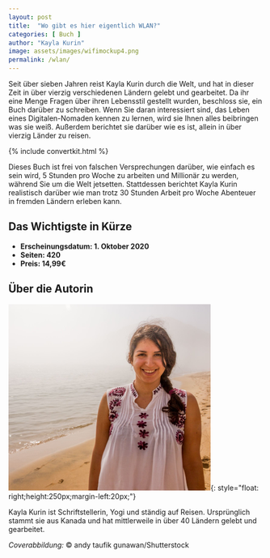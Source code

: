 ```yaml
---
layout: post
title:  "Wo gibt es hier eigentlich WLAN?"
categories: [ Buch ]
author: "Kayla Kurin"
image: assets/images/wifimockup4.png
permalink: /wlan/
---
```


Seit über sieben Jahren reist Kayla Kurin durch die Welt, und hat in dieser Zeit  in über vierzig verschiedenen Ländern gelebt und gearbeitet.  Da ihr eine Menge Fragen über ihren Lebensstil gestellt wurden, beschloss sie, ein Buch darüber zu schreiben. Wenn Sie daran interessiert sind, das Leben eines Digitalen-Nomaden kennen zu lernen, wird sie Ihnen alles beibringen was sie weiß. Außerdem berichtet sie darüber wie es ist, allein in über vierzig Länder zu reisen. 


{% include convertkit.html %}

Dieses Buch ist frei von falschen Versprechungen darüber, wie einfach es sein wird, 5 Stunden pro Woche zu arbeiten und Millionär zu werden, während Sie um die Welt jetsetten.  Stattdessen berichtet Kayla Kurin realistisch darüber wie man trotz 30 Stunden Arbeit pro Woche Abenteuer in fremden Ländern erleben kann.





## Das Wichtigste in Kürze

- **Erscheinungsdatum: 1. Oktober 2020**
- **Seiten: 420**
- **Preis: 14,99€**

## Über die Autorin

![Kayla Kurin](/assets/images/kaylasmall.png){: style="float: right;height:250px;margin-left:20px;"}


Kayla Kurin ist Schriftstellerin, Yogi und ständig auf Reisen. Ursprünglich stammt sie aus Kanada und hat mittlerweile in über 40 Ländern gelebt und gearbeitet. 

*Coverabbildung:* © andy taufik gunawan/Shutterstock




